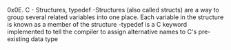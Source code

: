0x0E. C - Structures, typedef
-Structures (also called structs) are a way to group several related variables into one place. Each variable in the structure is known as a member of the structure
-typedef is a C keyword implemented to tell the compiler to assign alternative names to C's pre-existing data type
